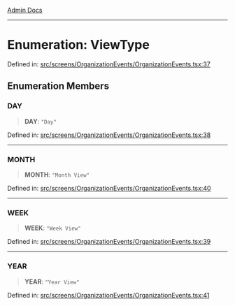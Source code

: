 [Admin Docs](/)

***

# Enumeration: ViewType

Defined in: [src/screens/OrganizationEvents/OrganizationEvents.tsx:37](https://github.com/PalisadoesFoundation/talawa-admin/blob/main/src/screens/OrganizationEvents/OrganizationEvents.tsx#L37)

## Enumeration Members

### DAY

> **DAY**: `"Day"`

Defined in: [src/screens/OrganizationEvents/OrganizationEvents.tsx:38](https://github.com/PalisadoesFoundation/talawa-admin/blob/main/src/screens/OrganizationEvents/OrganizationEvents.tsx#L38)

***

### MONTH

> **MONTH**: `"Month View"`

Defined in: [src/screens/OrganizationEvents/OrganizationEvents.tsx:40](https://github.com/PalisadoesFoundation/talawa-admin/blob/main/src/screens/OrganizationEvents/OrganizationEvents.tsx#L40)

***

### WEEK

> **WEEK**: `"Week View"`

Defined in: [src/screens/OrganizationEvents/OrganizationEvents.tsx:39](https://github.com/PalisadoesFoundation/talawa-admin/blob/main/src/screens/OrganizationEvents/OrganizationEvents.tsx#L39)

***

### YEAR

> **YEAR**: `"Year View"`

Defined in: [src/screens/OrganizationEvents/OrganizationEvents.tsx:41](https://github.com/PalisadoesFoundation/talawa-admin/blob/main/src/screens/OrganizationEvents/OrganizationEvents.tsx#L41)
